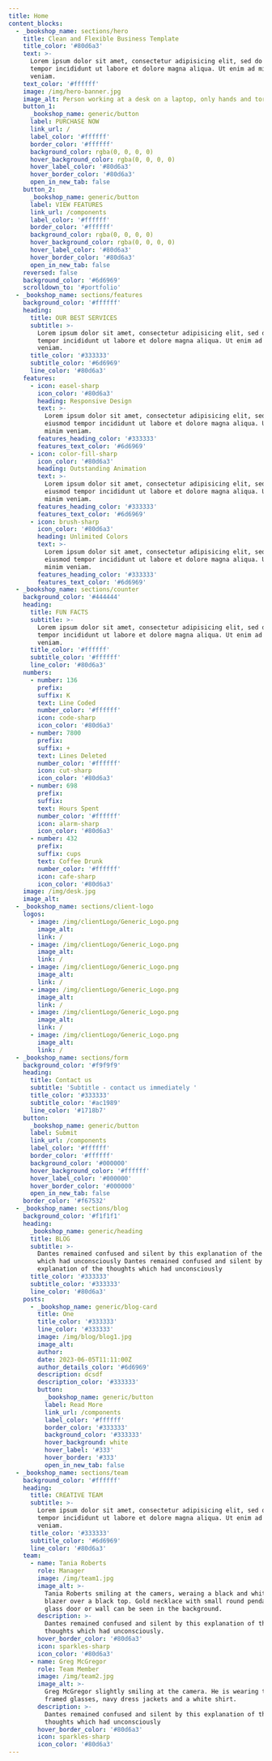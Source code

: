 ```yaml
---
title: Home
content_blocks:
  - _bookshop_name: sections/hero
    title: Clean and Flexible Business Template
    title_color: '#80d6a3'
    text: >-
      Lorem ipsum dolor sit amet, consectetur adipisicing elit, sed do eiusmod
      tempor incididunt ut labore et dolore magna aliqua. Ut enim ad minim
      veniam.
    text_color: '#ffffff'
    image: /img/hero-banner.jpg
    image_alt: Person working at a desk on a laptop, only hands and torso visible.
    button_1:
      _bookshop_name: generic/button
      label: PURCHASE NOW
      link_url: /
      label_color: '#ffffff'
      border_color: '#ffffff'
      background_color: rgba(0, 0, 0, 0)
      hover_background_color: rgba(0, 0, 0, 0)
      hover_label_color: '#80d6a3'
      hover_border_color: '#80d6a3'
      open_in_new_tab: false
    button_2:
      _bookshop_name: generic/button
      label: VIEW FEATURES
      link_url: /components
      label_color: '#ffffff'
      border_color: '#ffffff'
      background_color: rgba(0, 0, 0, 0)
      hover_background_color: rgba(0, 0, 0, 0)
      hover_label_color: '#80d6a3'
      hover_border_color: '#80d6a3'
      open_in_new_tab: false
    reversed: false
    background_color: '#6d6969'
    scrolldown_to: '#portfolio'
  - _bookshop_name: sections/features
    background_color: '#ffffff'
    heading:
      title: OUR BEST SERVICES
      subtitle: >-
        Lorem ipsum dolor sit amet, consectetur adipisicing elit, sed do eiusmod
        tempor incididunt ut labore et dolore magna aliqua. Ut enim ad minim
        veniam.
      title_color: '#333333'
      subtitle_color: '#6d6969'
      line_color: '#80d6a3'
    features:
      - icon: easel-sharp
        icon_color: '#80d6a3'
        heading: Responsive Design
        text: >-
          Lorem ipsum dolor sit amet, consectetur adipisicing elit, sed do
          eiusmod tempor incididunt ut labore et dolore magna aliqua. Ut enim ad
          minim veniam.
        features_heading_color: '#333333'
        features_text_color: '#6d6969'
      - icon: color-fill-sharp
        icon_color: '#80d6a3'
        heading: Outstanding Animation
        text: >-
          Lorem ipsum dolor sit amet, consectetur adipisicing elit, sed do
          eiusmod tempor incididunt ut labore et dolore magna aliqua. Ut enim ad
          minim veniam.
        features_heading_color: '#333333'
        features_text_color: '#6d6969'
      - icon: brush-sharp
        icon_color: '#80d6a3'
        heading: Unlimited Colors
        text: >-
          Lorem ipsum dolor sit amet, consectetur adipisicing elit, sed do
          eiusmod tempor incididunt ut labore et dolore magna aliqua. Ut enim ad
          minim veniam.
        features_heading_color: '#333333'
        features_text_color: '#6d6969'
  - _bookshop_name: sections/counter
    background_color: '#444444'
    heading:
      title: FUN FACTS
      subtitle: >-
        Lorem ipsum dolor sit amet, consectetur adipisicing elit, sed do eiusmod
        tempor incididunt ut labore et dolore magna aliqua. Ut enim ad minim
        veniam.
      title_color: '#ffffff'
      subtitle_color: '#ffffff'
      line_color: '#80d6a3'
    numbers:
      - number: 136
        prefix:
        suffix: K
        text: Line Coded
        number_color: '#ffffff'
        icon: code-sharp
        icon_color: '#80d6a3'
      - number: 7800
        prefix:
        suffix: +
        text: Lines Deleted
        number_color: '#ffffff'
        icon: cut-sharp
        icon_color: '#80d6a3'
      - number: 698
        prefix:
        suffix:
        text: Hours Spent
        number_color: '#ffffff'
        icon: alarm-sharp
        icon_color: '#80d6a3'
      - number: 432
        prefix:
        suffix: cups
        text: Coffee Drunk
        number_color: '#ffffff'
        icon: cafe-sharp
        icon_color: '#80d6a3'
    image: /img/desk.jpg
    image_alt:
  - _bookshop_name: sections/client-logo
    logos:
      - image: /img/clientLogo/Generic_Logo.png
        image_alt:
        link: /
      - image: /img/clientLogo/Generic_Logo.png
        image_alt:
        link: /
      - image: /img/clientLogo/Generic_Logo.png
        image_alt:
        link: /
      - image: /img/clientLogo/Generic_Logo.png
        image_alt:
        link: /
      - image: /img/clientLogo/Generic_Logo.png
        image_alt:
        link: /
      - image: /img/clientLogo/Generic_Logo.png
        image_alt:
        link: /
  - _bookshop_name: sections/form
    background_color: '#f9f9f9'
    heading:
      title: Contact us
      subtitle: 'Subtitle - contact us immediately '
      title_color: '#333333'
      subtitle_color: '#ac1989'
      line_color: '#1718b7'
    button:
      _bookshop_name: generic/button
      label: Submit
      link_url: /components
      label_color: '#ffffff'
      border_color: '#ffffff'
      background_color: '#000000'
      hover_background_color: '#ffffff'
      hover_label_color: '#000000'
      hover_border_color: '#000000'
      open_in_new_tab: false
    border_color: '#f67532'
  - _bookshop_name: sections/blog
    background_color: '#f1f1f1'
    heading:
      _bookshop_name: generic/heading
      title: BLOG
      subtitle: >-
        Dantes remained confused and silent by this explanation of the thoughts
        which had unconsciously Dantes remained confused and silent by this
        explanation of the thoughts which had unconsciously 
      title_color: '#333333'
      subtitle_color: '#333333'
      line_color: '#80d6a3'
    posts:
      - _bookshop_name: generic/blog-card
        title: One
        title_color: '#333333'
        line_color: '#333333'
        image: /img/blog/blog1.jpg
        image_alt:
        author:
        date: 2023-06-05T11:11:00Z
        author_details_color: '#6d6969'
        description: dcsdf
        description_color: '#333333'
        button:
          _bookshop_name: generic/button
          label: Read More
          link_url: /components
          label_color: '#ffffff'
          border_color: '#333333'
          background_color: '#333333'
          hover_background: white
          hover_label: '#333'
          hover_border: '#333'
          open_in_new_tab: false
  - _bookshop_name: sections/team
    background_color: '#ffffff'
    heading:
      title: CREATIVE TEAM
      subtitle: >-
        Lorem ipsum dolor sit amet, consectetur adipisicing elit, sed do eiusmod
        tempor incididunt ut labore et dolore magna aliqua. Ut enim ad minim
        veniam.
      title_color: '#333333'
      subtitle_color: '#6d6969'
      line_color: '#80d6a3'
    team:
      - name: Tania Roberts
        role: Manager
        image: /img/team1.jpg
        image_alt: >-
          Tania Roberts smiling at the camers, weraing a black and white striped
          blazer over a black top. Gold necklace with small round pendant. A
          glass door or wall can be seen in the background.
        description: >-
          Dantes remained confused and silent by this explanation of the
          thoughts which had unconsciously.
        hover_border_color: '#80d6a3'
        icon: sparkles-sharp
        icon_color: '#80d6a3'
      - name: Greg McGregor
        role: Team Member
        image: /img/team2.jpg
        image_alt: >-
          Greg McGregor slightly smiling at the camera. He is wearing thick
          framed glasses, navy dress jackets and a white shirt.
        description: >-
          Dantes remained confused and silent by this explanation of the
          thoughts which had unconsciously
        hover_border_color: '#80d6a3'
        icon: sparkles-sharp
        icon_color: '#80d6a3'
---
```

